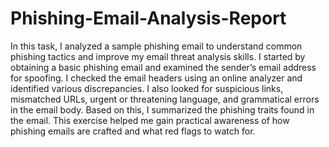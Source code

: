 # Phishing-Email-Analysis-Report
In this task, I analyzed a sample phishing email to understand common phishing tactics and improve my email threat analysis skills. I started by obtaining a basic phishing email and examined the sender’s email address for spoofing. I checked the email headers using an online analyzer and identified various discrepancies. I also looked for suspicious links, mismatched URLs, urgent or threatening language, and grammatical errors in the email body. Based on this, I summarized the phishing traits found in the email. This exercise helped me gain practical awareness of how phishing emails are crafted and what red flags to watch for.
